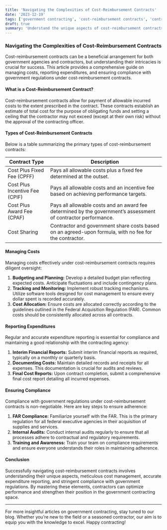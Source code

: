 ```yaml
---
title: 'Navigating the Complexities of Cost-Reimbursement Contracts'
date: '2023-12-19'
tags: ['government contracting', 'cost-reimbursement contracts', 'contract management', 'government compliance', 'contractors', 'expenditure reporting', 'cost control', 'government regulations', 'contracting best practices']
draft: true
summary: 'Understand the unique aspects of cost-reimbursement contracts, including how to manage costs, report expenditures, and ensure compliance with government regulations.'
---
```


### Navigating the Complexities of Cost-Reimbursement Contracts

Cost-reimbursement contracts can be a beneficial arrangement for both government agencies and contractors, but understanding their intricacies is crucial for success. This article provides a comprehensive guide on managing costs, reporting expenditures, and ensuring compliance with government regulations under cost-reimbursement contracts.

#### What is a Cost-Reimbursement Contract?

Cost-reimbursement contracts allow for payment of allowable incurred costs to the extent prescribed in the contract. These contracts establish an estimate of total cost for the purpose of obligating funds and setting a ceiling that the contractor may not exceed (except at their own risk) without the approval of the contracting officer.

#### Types of Cost-Reimbursement Contracts

Below is a table summarizing the primary types of cost-reimbursement contracts:

| **Contract Type**           | **Description**                                                                                                    |
|-----------------------------|--------------------------------------------------------------------------------------------------------------------|
| Cost Plus Fixed Fee (CPFF)  | Pays all allowable costs plus a fixed fee determined at the outset.                                                |
| Cost Plus Incentive Fee (CPIF)| Pays all allowable costs and an incentive fee based on achieving performance targets.                             |
| Cost Plus Award Fee (CPAF)  | Pays all allowable costs and an award fee determined by the government’s assessment of contractor performance.      |
| Cost Sharing                | Contractor and government share costs based on an agreed-upon formula, with no fee for the contractor.              |

#### Managing Costs

Managing costs effectively under cost-reimbursement contracts requires diligent oversight:

1. **Budgeting and Planning:** Develop a detailed budget plan reflecting expected costs. Anticipate fluctuations and include contingency plans.
2. **Tracking and Monitoring:** Implement robust tracking mechanisms. Utilize software tools designed for cost management to ensure every dollar spent is recorded accurately.
3. **Cost Allocation:** Ensure costs are allocated correctly according to the guidelines outlined in the Federal Acquisition Regulation (FAR). Common costs should be consistently allocated across all contracts.

#### Reporting Expenditures

Regular and accurate expenditure reporting is essential for compliance and maintaining a good relationship with the contracting agency:

1. **Interim Financial Reports:** Submit interim financial reports as required, typically on a monthly or quarterly basis.
2. **Documenting Costs:** Maintain detailed records and receipts for all expenses. This documentation is crucial for audits and reviews.
3. **Final Cost Reports:** Upon contract completion, submit a comprehensive final cost report detailing all incurred expenses.

#### Ensuring Compliance

Compliance with government regulations under cost-reimbursement contracts is non-negotiable. Here are key steps to ensure adherence:

1. **FAR Compliance:** Familiarize yourself with the FAR. This is the primary regulation for all federal executive agencies in their acquisition of supplies and services.
2. **Internal Audits:** Conduct internal audits regularly to ensure that all processes adhere to contractual and regulatory requirements.
3. **Training and Awareness:** Train your team on compliance requirements and ensure everyone understands their roles in maintaining adherence. 

#### Conclusion

Successfully navigating cost-reimbursement contracts involves understanding their unique aspects, meticulous cost management, accurate expenditure reporting, and stringent compliance with government regulations. By mastering these elements, contractors can optimize performance and strengthen their position in the government contracting space.

---

For more insightful articles on government contracting, stay tuned to our blog. Whether you're new to the field or a seasoned contractor, our aim is to equip you with the knowledge to excel. Happy contracting!
```